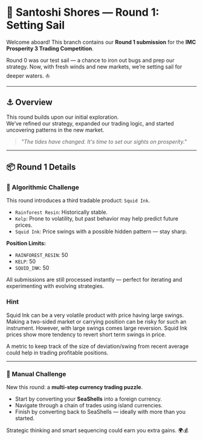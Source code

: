 # 🌊 Santoshi Shores — Round 1: Setting Sail

Welcome aboard! This branch contains our **Round 1 submission** for the **IMC Prosperity 3 Trading Competition**.

Round 0 was our test sail — a chance to iron out bugs and prep our strategy. Now, with fresh winds and new markets, we’re setting sail for deeper waters. ⛵

---

## ⚓ Overview

This round builds upon our initial exploration.  
We’ve refined our strategy, expanded our trading logic, and started uncovering patterns in the new market.

> _"The tides have changed. It's time to set our sights on prosperity."_

---

## 📦 **Round 1 Details**
### 🧠 Algorithmic Challenge

This round introduces a third tradable product: `Squid Ink`.  

- `Rainforest Resin`: Historically stable.  
- `Kelp`: Prone to volatility, but past behavior may help predict future prices.  
- `Squid Ink`: Price swings with a possible hidden pattern — stay sharp.

**Position Limits:**
- `RAINFOREST_RESIN`: 50  
- `KELP`: 50  
- `SQUID_INK`: 50  

All submissions are still processed instantly — perfect for iterating and experimenting with evolving strategies.


### Hint

Squid Ink can be a very volatile product with price having large swings. Making a two-sided market or carrying position can be risky for such an instrument. However, with large swings comes large reversion. Squid Ink prices show more tendency to revert short term swings in price.

A metric to keep track of the size of deviation/swing from recent average could help in trading profitable positions.

---

### 💱 Manual Challenge

New this round: a **multi-step currency trading puzzle**.  

- Start by converting your **SeaShells** into a foreign currency.  
- Navigate through a chain of trades using island currencies.  
- Finish by converting back to SeaShells — ideally with more than you started.

Strategic thinking and smart sequencing could earn you extra gains. 🌍💰
